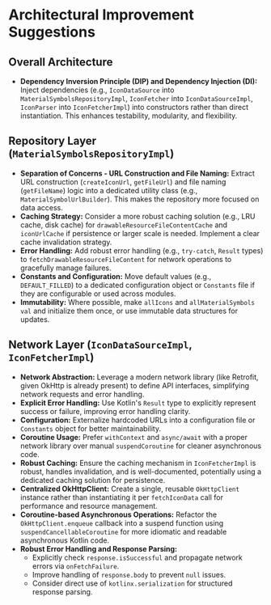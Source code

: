 # Architectural Improvement Suggestions

## Overall Architecture

*   **Dependency Inversion Principle (DIP) and Dependency Injection (DI):** Inject dependencies (e.g., `IconDataSource` into `MaterialSymbolsRepositoryImpl`, `IconFetcher` into `IconDataSourceImpl`, `IconParser` into `IconFetcherImpl`) into constructors rather than direct instantiation. This enhances testability, modularity, and flexibility.

## Repository Layer (`MaterialSymbolsRepositoryImpl`)

*   **Separation of Concerns - URL Construction and File Naming:** Extract URL construction (`createIconUrl`, `getFileUrl`) and file naming (`getFileName`) logic into a dedicated utility class (e.g., `MaterialSymbolUrlBuilder`). This makes the repository more focused on data access.
*   **Caching Strategy:** Consider a more robust caching solution (e.g., LRU cache, disk cache) for `drawableResourceFileContentCache` and `iconUrlCache` if persistence or larger scale is needed. Implement a clear cache invalidation strategy.
*   **Error Handling:** Add robust error handling (e.g., `try-catch`, `Result` types) to `fetchDrawableResourceFileContent` for network operations to gracefully manage failures.
*   **Constants and Configuration:** Move default values (e.g., `DEFAULT_FILLED`) to a dedicated configuration object or `Constants` file if they are configurable or used across modules.
*   **Immutability:** Where possible, make `allIcons` and `allMaterialSymbols` `val` and initialize them once, or use immutable data structures for updates.

## Network Layer (`IconDataSourceImpl`, `IconFetcherImpl`)

*   **Network Abstraction:** Leverage a modern network library (like Retrofit, given OkHttp is already present) to define API interfaces, simplifying network requests and error handling.
*   **Explicit Error Handling:** Use Kotlin's `Result` type to explicitly represent success or failure, improving error handling clarity.
*   **Configuration:** Externalize hardcoded URLs into a configuration file or `Constants` object for better maintainability.
*   **Coroutine Usage:** Prefer `withContext` and `async/await` with a proper network library over manual `suspendCoroutine` for cleaner asynchronous code.
*   **Robust Caching:** Ensure the caching mechanism in `IconFetcherImpl` is robust, handles invalidation, and is well-documented, potentially using a dedicated caching solution for persistence.
*   **Centralized OkHttpClient:** Create a single, reusable `OkHttpClient` instance rather than instantiating it per `fetchIconData` call for performance and resource management.
*   **Coroutine-based Asynchronous Operations:** Refactor the `OkHttpClient.enqueue` callback into a suspend function using `suspendCancellableCoroutine` for more idiomatic and readable asynchronous Kotlin code.
*   **Robust Error Handling and Response Parsing:**
    *   Explicitly check `response.isSuccessful` and propagate network errors via `onFetchFailure`.
    *   Improve handling of `response.body` to prevent `null` issues.
    *   Consider direct use of `kotlinx.serialization` for structured response parsing.
